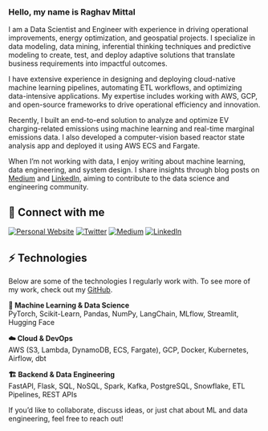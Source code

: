 ### Hello, my name is Raghav Mittal

I am a Data Scientist and Engineer with experience in driving operational improvements, energy optimization, and geospatial projects. I specialize in data modeling, data mining, inferential thinking techniques and predictive modeling to create, test, and deploy adaptive solutions that translate business requirements into impactful outcomes. 

I have extensive experience in designing and deploying cloud-native machine learning pipelines, automating ETL workflows, and optimizing data-intensive applications. My expertise includes working with AWS, GCP, and open-source frameworks to drive operational efficiency and innovation.

Recently, I built an end-to-end solution to analyze and optimize EV charging-related emissions using machine learning and real-time marginal emissions data. I also developed a computer-vision based reactor state analysis app and deployed it using AWS ECS and Fargate.

When I’m not working with data, I enjoy writing about machine learning, data engineering, and system design. I share insights through blog posts on [Medium](https://medium.com/@raghavmittal) and [LinkedIn](https://www.linkedin.com/in/raghav-mittal/), aiming to contribute to the data science and engineering community.

## 🔗 Connect with me
<a href="https://raghavmits.github.io" target="_blank"><img alt="Personal Website" src="https://img.shields.io/badge/Personal%20Website-%2312100E.svg?&style=for-the-badge&logoColor=white" /></a>
<a href="https://twitter.com/" target="_blank"><img alt="Twitter" src="https://img.shields.io/badge/twitter-%231DA1F2.svg?&style=for-the-badge&logo=twitter&logoColor=white" /></a>
<a href="https://medium.com/@raghavmittal" target="_blank"><img alt="Medium" src="https://img.shields.io/badge/medium-%2312100E.svg?&style=for-the-badge&logo=medium&logoColor=white" /></a>
<a href="https://www.linkedin.com/in/raghav-mittal/" target="_blank"><img alt="LinkedIn" src="https://img.shields.io/badge/linkedin-%230077B5.svg?&style=for-the-badge&logo=linkedin&logoColor=white" /></a>

## ⚡ Technologies

Below are some of the technologies I regularly work with. To see more of my work, check out my [GitHub](https://github.com/raghavmits).

**🤖 Machine Learning & Data Science**  
PyTorch, Scikit-Learn, Pandas, NumPy, LangChain, MLflow, Streamlit, Hugging Face

**☁️ Cloud & DevOps**  
AWS (S3, Lambda, DynamoDB, ECS, Fargate), GCP, Docker, Kubernetes, Airflow, dbt

**🏗️ Backend & Data Engineering**  
FastAPI, Flask, SQL, NoSQL, Spark, Kafka, PostgreSQL, Snowflake, ETL Pipelines, REST APIs

If you’d like to collaborate, discuss ideas, or just chat about ML and data engineering, feel free to reach out!



<!--
**raghavmits/raghavmits** is a ✨ _special_ ✨ repository because its `README.md` (this file) appears on your GitHub profile.

Here are some ideas to get you started:

- 🔭 I’m currently working on ...
- 🌱 I’m currently learning ...
- 👯 I’m looking to collaborate on ...
- 🤔 I’m looking for help with ...
- 💬 Ask me about ...
- 📫 How to reach me: ...
- 😄 Pronouns: ...
- ⚡ Fun fact: ...
-->


